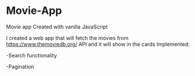 # Movie-App
Movie app Created with vanilla JavaScript

I created a web app that will fetch the movies from https://www.themoviedb.org/ API and it will show in the cards
Implemented:

-Search functionality

-Pagination
